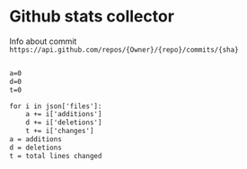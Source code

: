 # Github stats collector

Info about commit 
`https://api.github.com/repos/{Owner}/{repo}/commits/{sha}`

```txt

a=0
d=0
t=0

for i in json['files']:
    a += i['additions']
    d += i['deletions']
    t += i['changes']
a = additions
d = deletions
t = total lines changed

```